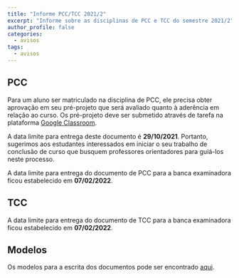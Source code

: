 ```yaml
---
title: "Informe PCC/TCC 2021/2" 
excerpt: "Informe sobre as disciplinas de PCC e TCC do semestre 2021/2"
author_profile: false
categories:
  - avisos
tags:
  - avisos
---
```


## PCC

Para um aluno ser matriculado na disciplina de PCC, ele precisa obter aprovação em seu pré-projeto que será avaliado quanto à aderência em relação ao curso. Os pré-projeto deve ser submetido através de tarefa na plataforma [Google Classroom](https://classroom.google.com/c/MzQ2MjcxNzU3MTg4?cjc=4fa3r6a).


A data limite para entrega deste documento é **29/10/2021**. Portanto, sugerimos aos estudantes interessados em iniciar o seu trabalho de conclusão de curso que busquem professores orientadores para guiá-los neste processo.

A data limite para entrega do documento de PCC para a banca examinadora ficou estabelecido em **07/02/2022**.

## TCC

A data limite para entrega do documento de TCC para a banca examinadora ficou estabelecido em **07/02/2022**.

## Modelos

Os modelos para a escrita dos documentos pode ser encontrado [aqui](https://github.com/ifbmodels).